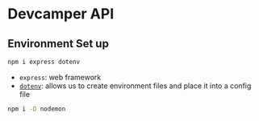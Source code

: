 # Devcamper API

## Environment Set up



```bash
npm i express dotenv
```

- `express`: web framework
- [`dotenv`](https://github.com/motdotla/dotenv): allows us to create environment files and place it into a config file

```bash
npm i -D nodemon
```

